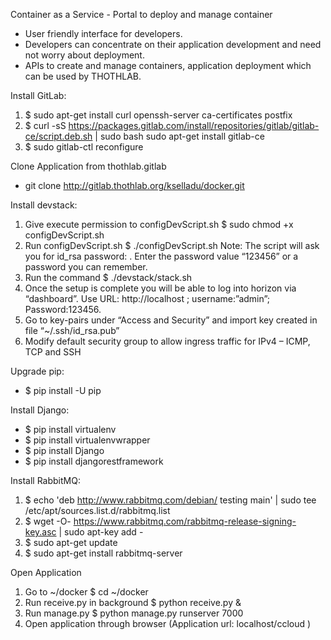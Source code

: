 Container as a Service - Portal to deploy and manage container
* User friendly interface for developers.
* Developers can concentrate on their application development and need not worry about deployment.
* APIs to create and manage containers, application deployment which can be used by THOTHLAB.

Install GitLab:

1. $ sudo apt-get install curl openssh-server ca-certificates postfix
2. $ curl -sS https://packages.gitlab.com/install/repositories/gitlab/gitlab-ce/script.deb.sh | sudo bash sudo apt-get install gitlab-ce
3. $ sudo gitlab-ctl reconfigure

Clone Application from thothlab.gitlab

* git clone http://gitlab.thothlab.org/kselladu/docker.git

Install devstack:

1. Give execute permission to configDevScript.sh
      $ sudo chmod +x configDevScript.sh 
2. Run configDevScript.sh
      $ ./configDevScript.sh
Note: The script will ask you for id_rsa password: . Enter the password value “123456” or a password you can remember.
3. Run the command 
      $ ./devstack/stack.sh
4. Once the setup is complete you will be able to log into horizon via “dashboard”. Use URL: http://localhost ; username:”admin”; Password:123456.
5. Go to key-pairs under “Access and Security” and import key created in file “~/.ssh/id_rsa.pub” 
6. Modify default security group to allow ingress traffic for IPv4 – ICMP, TCP and SSH

Upgrade pip:

* $ pip install -U pip


Install Django:

* $ pip install virtualenv
* $ pip install virtualenvwrapper
* $ pip install Django
* $ pip install djangorestframework

Install RabbitMQ:

1. $ echo 'deb http://www.rabbitmq.com/debian/ testing main' |
sudo tee /etc/apt/sources.list.d/rabbitmq.list
2. $ wget -O- https://www.rabbitmq.com/rabbitmq-release-signing-key.asc |
sudo apt-key add -	
3. $ sudo apt-get update
4. $ sudo apt-get install rabbitmq-server


Open Application

1. Go to ~/docker
      $ cd ~/docker
2. Run receive.py in background
      $ python receive.py &
3. Run manage.py
      $ python manage.py runserver 7000
4. Open application through browser (Application url: localhost/ccloud )